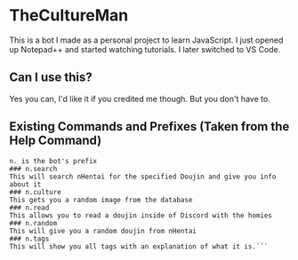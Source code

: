 # TheCultureMan

This is a bot I made as a personal project to learn JavaScript. I just opened up Notepad++ and started watching tutorials. I later switched to VS Code.

## Can I use this?
Yes you can, I'd like it if you credited me though. But you don't have to.

## Existing Commands and Prefixes (Taken from the Help Command)

```### n.
n. is the bot's prefix
### n.search
This will search nHentai for the specified Doujin and give you info about it
### n.culture
This gets you a random image from the database
### n.read
This allows you to read a doujin inside of Discord with the homies
### n.random
This will give you a random doujin from nHentai
### n.tags
This will show you all tags with an explanation of what it is.```
